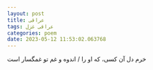 ```yaml
---
layout: post
title: عراقی
tags: عراقی غزل
categories: poem
date: 2023-05-12 11:53:02.063768
---
```


خرم دل آن کسی، که او را / اندوه و غم تو غمگسار است
